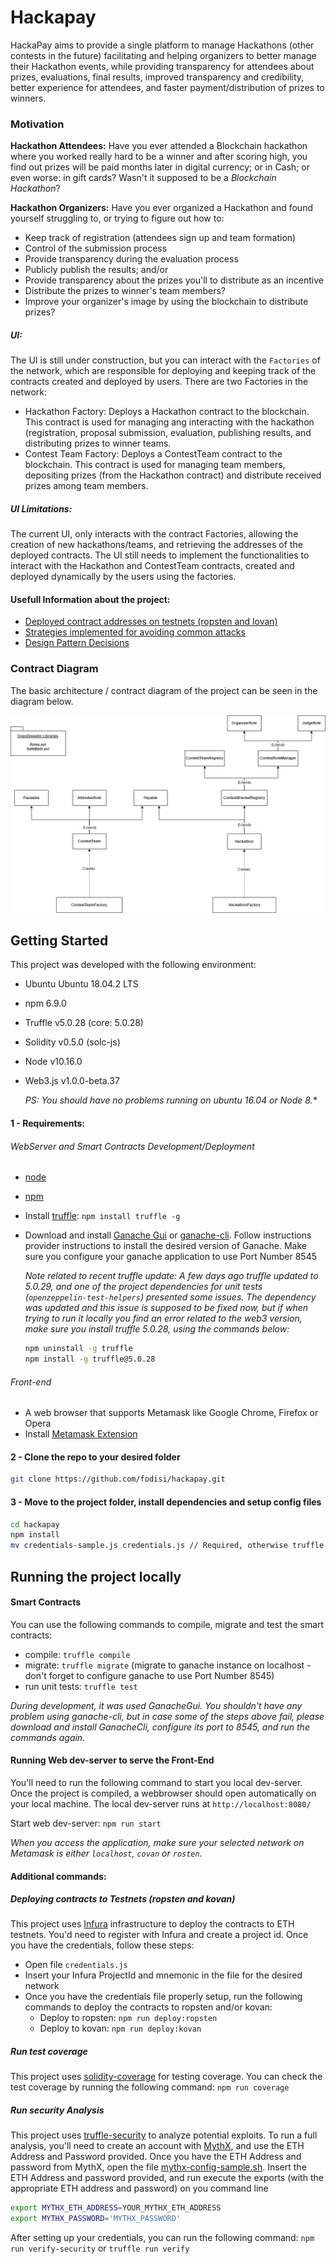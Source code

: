 # Hackapay

HackaPay aims to provide a single platform to manage Hackathons (other contests in the future) facilitating and helping organizers to better manage their Hackathon events, while providing transparency for attendees about prizes, evaluations, final results, improved transparency and credibility, better experience for attendees, and faster payment/distribution of prizes to winners.

### Motivation

**Hackathon Attendees:**
Have you ever attended a Blockchain hackathon where you worked really hard to be a winner and after scoring high, you find out prizes will be paid months later in digital currency; or in Cash; or even worse: in gift cards? Wasn't it supposed to be a _Blockchain Hackathon_?

**Hackathon Organizers:**
Have you ever organized a Hackathon and found yourself struggling to, or trying to figure out how to:

- Keep track of registration (attendees sign up and team formation)
- Control of the submission process
- Provide transparency during the evaluation process
- Publicly publish the results; and/or
- Provide transparency about the prizes you'll to distribute as an incentive
- Distribute the prizes to winner's team members?
- Improve your organizer's image by using the blockchain to distribute prizes?

##### UI:

The UI is still under construction, but you can interact with the `Factories` of the network, which are responsible for deploying and keeping track of the contracts created and deployed by users. There are two Factories in the network:

- Hackathon Factory: Deploys a Hackathon contract to the blockchain. This contract is used for managing ang interacting with the hackathon (registration, proposal submission, evaluation, publishing results, and distributing prizes to winner teams.
- Contest Team Factory: Deploys a ContestTeam contract to the blockchain. This contract is used for managing team members, depositing prizes (from the Hackathon contract) and distribute received prizes among team members.

##### UI Limitations:

The current UI, only interacts with the contract Factories, allowing the creation of new hackathons/teams, and retrieving the addresses of the deployed contracts. The UI still needs to implement the functionalities to interact with the Hackathon and ContestTeam contracts, created and deployed dynamically by the users using the factories.

#### Usefull Information about the project:

- [Deployed contract addresses on testnets (ropsten and lovan)](deployed_addresses.txt)
- [Strategies implemented for avoiding common attacks](avoiding_common_attacks.md)
- [Design Pattern Decisions](design_pattern_decisions.md)

### Contract Diagram

The basic architecture / contract diagram of the project can be seen in the diagram below.

![Alt text](/diagrams/contract-diagram.png?raw=true "Contract Diagram")

## Getting Started

This project was developed with the following environment:

- Ubuntu Ubuntu 18.04.2 LTS
- npm 6.9.0
- Truffle v5.0.28 (core: 5.0.28)
- Solidity v0.5.0 (solc-js)
- Node v10.16.0
- Web3.js v1.0.0-beta.37

  _PS: You should have no problems running on ubuntu 16.04 or Node 8.\*_

#### 1 - Requirements:

###### WebServer and Smart Contracts Development/Deployment

- [node](https://nodejs.org)
- [npm](https://www.npmjs.com/)
- Install [truffle](https://www.trufflesuite.com/truffle): `npm install truffle -g`
- Download and install [Ganache Gui](https://www.trufflesuite.com/ganache) or [ganache-cli](https://www.npmjs.com/package/ganache-cli). Follow instructions provider instructions to install the desired version of Ganache. Make sure you configure your ganache application to use Port Number 8545

  _Note related to recent truffle update:
  A few days ago truffle updated to 5.0.29, and one of the project dependencies for unit tests (`openzeppelin-test-helpers`) presented some issues. The dependency was updated and this issue is supposed to be fixed now, but if when trying to run it locally you find an error related to the web3 version, make sure you install truffle 5.0.28, using the commands below:_

  ```.sh
  npm uninstall -g truffle
  npm install -g truffle@5.0.28
  ```

###### Front-end

- A web browser that supports Metamask like Google Chrome, Firefox or Opera
- Install [Metamask Extension](https://metamask.io/)

#### 2 - Clone the repo to your desired folder

```.sh
git clone https://github.com/fodisi/hackapay.git
```

#### 3 - Move to the project folder, install dependencies and setup config files

```.sh
cd hackapay
npm install
mv credentials-sample.js credentials.js // Required, otherwise truffle compile will fail
```

## Running the project locally

#### Smart Contracts

You can use the following commands to compile, migrate and test the smart contracts:

- compile: `truffle compile`
- migrate: `truffle migrate` (migrate to ganache instance on localhost - don't forget to configure ganache to use Port Number 8545)
- run unit tests: `truffle test`

*During development, it was used GanacheGui. You shouldn't have any problem using ganache-cli, but in case some of the steps above fail, please download and install GanacheCli, configure its port to 8545, and run the commands again.*

#### Running Web dev-server to serve the Front-End

You'll need to run the following command to start you local dev-server. Once the project is compiled, a webbrowser should open automatically on your local machine. The local dev-server runs at `http://localhost:8080/`

Start web dev-server: `npm run start`

*When you access the application, make sure your selected network on Metamask is either `localhost`, `covan` or `rosten`.*

#### Additional commands:

##### Deploying contracts to Testnets (ropsten and kovan)

This project uses [Infura]() infrastructure to deploy the contracts to ETH testnets. You'd need to register with Infura and create a project id. Once you have the credentials, follow these steps:

- Open file `credentials.js`
- Insert your Infura ProjectId and mnemonic in the file for the desired network
- Once you have the credentials file properly setup, run the following commands to deploy the contracts to ropsten and/or kovan:
  - Deploy to ropsten: `npm run deploy:ropsten`
  - Deploy to kovan: `npm run deploy:kovan`

##### Run test coverage

This project uses [solidity-coverage](https://www.npmjs.com/package/solidity-coverage) for testing coverage. You can check the test coverage by running the following command:
`npm run coverage`

##### Run security Analysis

This project uses [truffle-security](https://github.com/ConsenSys/truffle-security) to analyze potential exploits.
To run a full analysis, you'll need to create an account with [MythX](https://mythx.io/), and use the ETH Address and Password provided.
Once you have the ETH Address and password from MythX, open the file [mythx-config-sample.sh](mythx-config-sample.sh). Insert the ETH Address and password provided, and run execute the exports (with the appropriate ETH address and password) on you command line

```.sh
export MYTHX_ETH_ADDRESS=YOUR_MYTHX_ETH_ADDRESS
export MYTHX_PASSWORD='MYTHX_PASSWORD'
```

After setting up your credentials, you can run the following command:
`npm run verify-security` or `truffle run verify`
